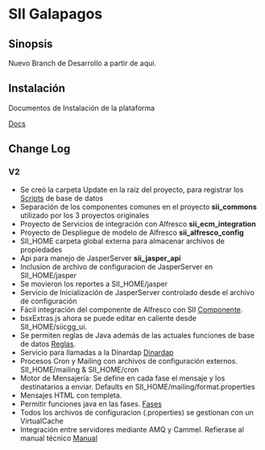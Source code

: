 # SII Galapagos
## Sinopsis

Nuevo Branch de Desarrollo a partir de aqui.

## Instalación

Documentos de Instalación de la plataforma

[Docs]: ./doc/README.md "Documentación"
[Docs][]

## Change Log

### V2
[Scripts]: ./Update/Scripts/Readme.md "Scripts"
[Componente]: ./doc/alfresco/Usage.md "Componentes para SII"
[Reglas]: ./doc/Reglas.md "Reglas Java"
[Dinardap]: ./sii_java_validator/README.md
[Fases]: ./doc/FasesJava.md
[Manual]:./doc/documents/Tecnica/ManualTecnicoDeInstalacionIntegracionSII.docx

- Se creó la carpeta Update en la raíz del proyecto, para registrar los [Scripts][] de base de datos
- Separación de los componentes comunes en el proyecto **sii_commons** utilizado por los 3 proyectos originales
- Proyecto de Servicios de integración con Alfresco **sii_ecm_integration**
- Proyecto de Despliegue de modelo de Alfresco **sii_alfresco_config**
- SII_HOME carpeta global externa para almacenar archivos de propiedades
- Api para manejo de JasperServer **sii_jasper_api**
- Inclusion de archivo de configuracion de JasperServer en SII_HOME/jasper
- Se movieron los reportes a SII_HOME/jasper
- Servicio de Inicialización de JasperServer controlado desde el archivo de configuración
- Fácil integración del componente de Alfresco con SII [Componente][].
- bsxExtras.js ahora se puede editar en caliente desde SII_HOME/siicgg_ui.
- Se permiten reglas de Java además de las actuales funciones de base de datos [Reglas][].
- Servicio para llamadas a la Dinardap [Dinardap][]
- Procesos Cron y Mailing con archivos de configuración externos. SII_HOME/mailing & SII_HOME/cron
- Motor de Mensajería: Se define en cada fase el mensaje y los destinatarios a enviar. Defaults en SII_HOME/mailing/format.properties
- Mensajes HTML con templeta.
- Permitir funciones java en las fases. [Fases][]
- Todos los archivos de configuracion (.properties) se gestionan con un VirtualCache
- Integración entre servidores mediante AMQ y Cammel. Refierase al manual técnico [Manual][]